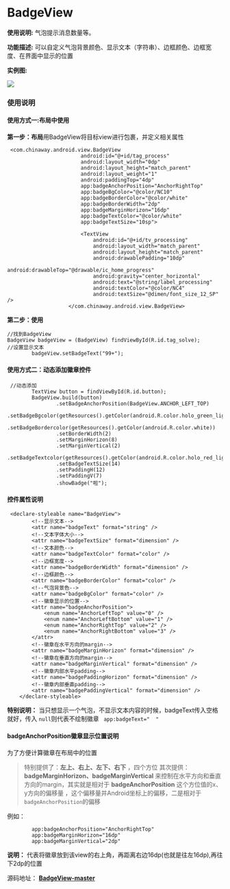 # BadgeView


**使用说明:** 气泡提示消息数量等。

**功能描述:** 可以自定义气泡背景颜色、显示文本（字符串）、边框颜色、边框宽度、在界面中显示的位置

**实例图:**

![](https://upload-images.jianshu.io/upload_images/1744409-39f0e2b0f577c99a.png?imageMogr2/auto-orient/strip%7CimageView2/2/w/1240)

### 使用说明
#### 使用方式一:布局中使用
**第一步：布局**用BadgeView将目标view进行包裹，并定义相关属性
```
 <com.chinaway.android.view.BadgeView
                        android:id="@+id/tag_process"
                        android:layout_width="0dp"
                        android:layout_height="match_parent"
                        android:layout_weight="1"
                        android:paddingTop="4dp"
                        app:badgeAnchorPosition="AnchorRightTop"
                        app:badgeBgColor="@color/NC10"
                        app:badgeBorderColor="@color/white"
                        app:badgeBorderWidth="2dp"
                        app:badgeMarginHorizon="16dp"
                        app:badgeTextColor="@color/white"
                        app:badgeTextSize="10sp">

                        <TextView
                            android:id="@+id/tv_processing"
                            android:layout_width="match_parent"
                            android:layout_height="match_parent"
                            android:drawablePadding="10dp"
                            android:drawableTop="@drawable/ic_home_progress"
                            android:gravity="center_horizontal"
                            android:text="@string/label_processing"
                            android:textColor="@color/NC4"
                            android:textSize="@dimen/font_size_12_SP" />
                    </com.chinaway.android.view.BadgeView>
```

**第二步：使用**
```
//找到BadgeView
BadgeView badgeView = (BadgeView) findViewById(R.id.tag_solve);
//设置显示文本
        badgeView.setBadgeText("99+");
```
#### 使用方式二：动态添加徽章控件

```
 //动态添加
        TextView button = findViewById(R.id.button);
        BadgeView.build(button)
                .setBadgeAnchorPosition(BadgeView.ANCHOR_LEFT_TOP)
                .setBadgeBgcolor(getResources().getColor(android.R.color.holo_green_light))
                .setBadgeBordercolor(getResources().getColor(android.R.color.white))
                .setBorderWidth(2)
                .setMarginHorizon(8)
                .setMarginVertical(2)
                .setBadgeTextcolor(getResources().getColor(android.R.color.holo_red_light))
                .setBadgeTextSize(14)
                .setPaddingH(12)
                .setPaddingV(7)
                .showBadge("啦");
```


#### 控件属性说明
```
 <declare-styleable name="BadgeView">
        <!--显示文本-->
        <attr name="badgeText" format="string" />
        <!--文本字体大小-->
        <attr name="badgeTextSize" format="dimension" />
        <!--文本颜色-->
        <attr name="badgeTextColor" format="color" />
        <!--边框宽度-->
        <attr name="badgeBorderWidth" format="dimension" />
        <!--边框颜色-->
        <attr name="badgeBorderColor" format="color" />
        <!--气泡背景色-->
        <attr name="badgeBgColor" format="color" />
        <!--徽章显示的位置-->
        <attr name="badgeAnchorPosition">
            <enum name="AnchorLeftTop" value="0" />
            <enum name="AnchorLeftBottom" value="1" />
            <enum name="AnchorRightTop" value="2" />
            <enum name="AnchorRightBottom" value="3" />
        </attr>
        <!--徽章在水平方向的margin-->
        <attr name="badgeMarginHorizon" format="dimension" />
        <!--徽章在垂直方向的margin-->
        <attr name="badgeMarginVertical" format="dimension" />
        <!--徽章内部水平padding-->
        <attr name="badgePaddingHorizon" format="dimension" />
        <!--徽章内部垂直padding-->
        <attr name="badgePaddingVertical" format="dimension" />
    </declare-styleable>
```

**特别说明：** 当只想显示一个气泡，不显示文本内容的时候，badgeText传入空格就好，传入 `null`则代表不绘制徽章
` app:badgeText="  "`

#### badgeAnchorPosition徽章显示位置说明
为了方便计算徽章在布局中的位置
>特别提供了：**左上、右上、左下、右下** ，四个方位
其次提供：**badgeMarginHorizon、badgeMarginVertical** 来控制在水平方向和垂直方向的margin，其实就是相对于 **badgeAnchorPosition**  这个方位值的x、y方向的偏移量 ，这个偏移量并Android坐标上的偏移，二是相对于`badgeAnchorPosition`的偏移

例如：
```
        app:badgeAnchorPosition="AnchorRightTop"
        app:badgeMarginHorizon="16dp"
        app:badgeMarginVertical="2dp"
```
**说明：** 代表将徽章放到该view的右上角，再距离右边16dp(也就是往左16dp),再往下2dp的位置

源码地址： **[BadgeView-master](https://github.com/93Laer/BadgeView-master)**
